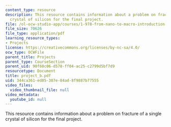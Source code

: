 ```yaml
---
content_type: resource
description: This resource contains information about a problem on fracture of a single
  crystal of silicon for the final project.
file: /ol-ocw-studio-app/courses/1-978-from-nano-to-macro-introduction-to-atomistic-modeling-techniques-january-iap-2007/344ca361ed85307e84ad8f9887b77555_project_b.pdf
file_size: 70626
file_type: application/pdf
learning_resource_types:
- Projects
license: https://creativecommons.org/licenses/by-nc-sa/4.0/
ocw_type: OCWFile
parent_title: Projects
parent_type: CourseSection
parent_uid: 90f60c06-d578-ff04-ac25-c2799d5bf7d9
resourcetype: Document
title: project_b.pdf
uid: 344ca361-ed85-307e-84ad-8f9887b77555
video_files:
  video_thumbnail_file: null
video_metadata:
  youtube_id: null
---
```

This resource contains information about a problem on fracture of a single crystal of silicon for the final project.